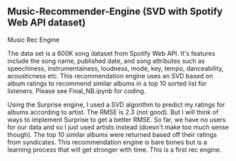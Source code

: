## Music-Recommender-Engine (SVD with Spotify Web API dataset) 
Music Rec Engine

The data set is a 600K song dataset from Spotify Web API. It's features include the song name, published date, and song attributes such as speechiness, instrumentalness, loudness, mode, key, tempo, danceability, acousticness etc. This recommendation engine uses an SVD based on album ratings to recommend similar albums in a top 10 sorted list for listeners. Please see Final_NB.ipynb for coding. 

Using the Surprise engine, I used a SVD algorithm to predict my ratings for albums according to artist. The RMSE is 2.3 (not good). But I will think of ways to implement Surprise to get a better RMSE. So far, we have no users for our data and so I just used artists instead (doesn't make too much sense though). The top 10 similar albums were returned based off their ratings from syndicates. This recommendation engine is bare bones but is a learning process that will get stronger with time. This is a first rec engine. 
